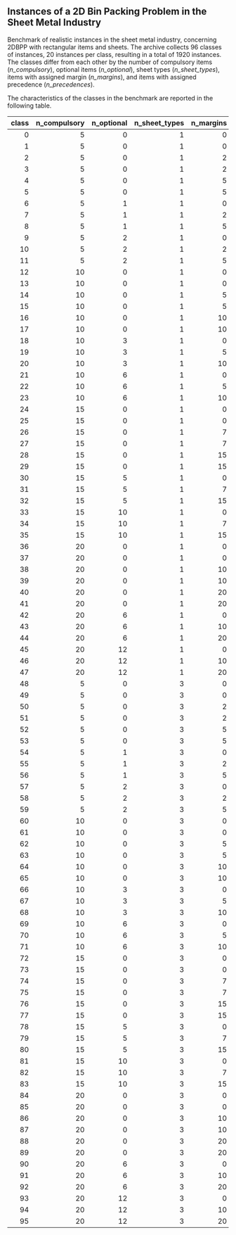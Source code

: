 ## Instances of a 2D Bin Packing Problem in the Sheet Metal Industry

Benchmark of realistic instances in the sheet metal industry, concerning 2DBPP with rectangular items and sheets. The archive collects 96 classes of instances, 20 instances per class, resulting in a total of 1920 instances. The classes differ from each other by the number of compulsory items (*n_compulsory*), optional items (*n_optional*), sheet types (*n_sheet_types*), items with assigned margin (*n_margins*), and items with assigned precedence (*n_precedences*). 

The characteristics of the classes in the benchmark are reported in the following table.


|   class |   n_compulsory |   n_optional |   n_sheet_types |   n_margins |   n_precedences |
|--------:|---------------:|-------------:|----------------:|------------:|----------------:|
|       0 |              5 |            0 |               1 |           0 |               0 |
|       1 |              5 |            0 |               1 |           0 |               5 |
|       2 |              5 |            0 |               1 |           2 |               0 |
|       3 |              5 |            0 |               1 |           2 |               5 |
|       4 |              5 |            0 |               1 |           5 |               0 |
|       5 |              5 |            0 |               1 |           5 |               5 |
|       6 |              5 |            1 |               1 |           0 |               0 |
|       7 |              5 |            1 |               1 |           2 |               0 |
|       8 |              5 |            1 |               1 |           5 |               0 |
|       9 |              5 |            2 |               1 |           0 |               0 |
|      10 |              5 |            2 |               1 |           2 |               0 |
|      11 |              5 |            2 |               1 |           5 |               0 |
|      12 |             10 |            0 |               1 |           0 |               0 |
|      13 |             10 |            0 |               1 |           0 |              10 |
|      14 |             10 |            0 |               1 |           5 |               0 |
|      15 |             10 |            0 |               1 |           5 |              10 |
|      16 |             10 |            0 |               1 |          10 |               0 |
|      17 |             10 |            0 |               1 |          10 |              10 |
|      18 |             10 |            3 |               1 |           0 |               0 |
|      19 |             10 |            3 |               1 |           5 |               0 |
|      20 |             10 |            3 |               1 |          10 |               0 |
|      21 |             10 |            6 |               1 |           0 |               0 |
|      22 |             10 |            6 |               1 |           5 |               0 |
|      23 |             10 |            6 |               1 |          10 |               0 |
|      24 |             15 |            0 |               1 |           0 |               0 |
|      25 |             15 |            0 |               1 |           0 |              15 |
|      26 |             15 |            0 |               1 |           7 |               0 |
|      27 |             15 |            0 |               1 |           7 |              15 |
|      28 |             15 |            0 |               1 |          15 |               0 |
|      29 |             15 |            0 |               1 |          15 |              15 |
|      30 |             15 |            5 |               1 |           0 |               0 |
|      31 |             15 |            5 |               1 |           7 |               0 |
|      32 |             15 |            5 |               1 |          15 |               0 |
|      33 |             15 |           10 |               1 |           0 |               0 |
|      34 |             15 |           10 |               1 |           7 |               0 |
|      35 |             15 |           10 |               1 |          15 |               0 |
|      36 |             20 |            0 |               1 |           0 |               0 |
|      37 |             20 |            0 |               1 |           0 |              20 |
|      38 |             20 |            0 |               1 |          10 |               0 |
|      39 |             20 |            0 |               1 |          10 |              20 |
|      40 |             20 |            0 |               1 |          20 |               0 |
|      41 |             20 |            0 |               1 |          20 |              20 |
|      42 |             20 |            6 |               1 |           0 |               0 |
|      43 |             20 |            6 |               1 |          10 |               0 |
|      44 |             20 |            6 |               1 |          20 |               0 |
|      45 |             20 |           12 |               1 |           0 |               0 |
|      46 |             20 |           12 |               1 |          10 |               0 |
|      47 |             20 |           12 |               1 |          20 |               0 |
|      48 |              5 |            0 |               3 |           0 |               0 |
|      49 |              5 |            0 |               3 |           0 |               5 |
|      50 |              5 |            0 |               3 |           2 |               0 |
|      51 |              5 |            0 |               3 |           2 |               5 |
|      52 |              5 |            0 |               3 |           5 |               0 |
|      53 |              5 |            0 |               3 |           5 |               5 |
|      54 |              5 |            1 |               3 |           0 |               0 |
|      55 |              5 |            1 |               3 |           2 |               0 |
|      56 |              5 |            1 |               3 |           5 |               0 |
|      57 |              5 |            2 |               3 |           0 |               0 |
|      58 |              5 |            2 |               3 |           2 |               0 |
|      59 |              5 |            2 |               3 |           5 |               0 |
|      60 |             10 |            0 |               3 |           0 |               0 |
|      61 |             10 |            0 |               3 |           0 |              10 |
|      62 |             10 |            0 |               3 |           5 |               0 |
|      63 |             10 |            0 |               3 |           5 |              10 |
|      64 |             10 |            0 |               3 |          10 |               0 |
|      65 |             10 |            0 |               3 |          10 |              10 |
|      66 |             10 |            3 |               3 |           0 |               0 |
|      67 |             10 |            3 |               3 |           5 |               0 |
|      68 |             10 |            3 |               3 |          10 |               0 |
|      69 |             10 |            6 |               3 |           0 |               0 |
|      70 |             10 |            6 |               3 |           5 |               0 |
|      71 |             10 |            6 |               3 |          10 |               0 |
|      72 |             15 |            0 |               3 |           0 |               0 |
|      73 |             15 |            0 |               3 |           0 |              15 |
|      74 |             15 |            0 |               3 |           7 |               0 |
|      75 |             15 |            0 |               3 |           7 |              15 |
|      76 |             15 |            0 |               3 |          15 |               0 |
|      77 |             15 |            0 |               3 |          15 |              15 |
|      78 |             15 |            5 |               3 |           0 |               0 |
|      79 |             15 |            5 |               3 |           7 |               0 |
|      80 |             15 |            5 |               3 |          15 |               0 |
|      81 |             15 |           10 |               3 |           0 |               0 |
|      82 |             15 |           10 |               3 |           7 |               0 |
|      83 |             15 |           10 |               3 |          15 |               0 |
|      84 |             20 |            0 |               3 |           0 |               0 |
|      85 |             20 |            0 |               3 |           0 |              20 |
|      86 |             20 |            0 |               3 |          10 |               0 |
|      87 |             20 |            0 |               3 |          10 |              20 |
|      88 |             20 |            0 |               3 |          20 |               0 |
|      89 |             20 |            0 |               3 |          20 |              20 |
|      90 |             20 |            6 |               3 |           0 |               0 |
|      91 |             20 |            6 |               3 |          10 |               0 |
|      92 |             20 |            6 |               3 |          20 |               0 |
|      93 |             20 |           12 |               3 |           0 |               0 |
|      94 |             20 |           12 |               3 |          10 |               0 |
|      95 |             20 |           12 |               3 |          20 |               0 |

